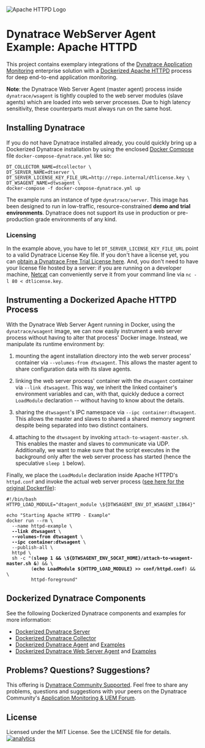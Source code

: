 ![Apache HTTPD Logo](https://github.com/dynaTrace/Dynatrace-Docker/blob/images/apache-httpd-logo.png)

# Dynatrace WebServer Agent Example: Apache HTTPD

This project contains exemplary integrations of the [Dynatrace Application Monitoring](http://www.dynatrace.com/en/products/application-monitoring.html) enterprise solution with a [Dockerized Apache HTTPD](https://hub.docker.com/_/httpd/) process for deep end-to-end application monitoring.

**Note**: the Dynatrace Web Server Agent (master agent) process inside `dynatrace/wsagent` is tightly coupled to the web server modules (slave agents) which are loaded into web server processes. Due to high latency sensitivity, these counterparts must always run on the same host.

## Installing Dynatrace

If you do not have Dynatrace installed already, you could quickly bring up a Dockerized Dynatrace installation by using the enclosed [Docker Compose](https://docs.docker.com/compose/) file `docker-compose-dynatrace.yml` like so:

```
DT_COLLECTOR_NAME=dtcollector \
DT_SERVER_NAME=dtserver \
DT_SERVER_LICENSE_KEY_FILE_URL=http://repo.internal/dtlicense.key \
DT_WSAGENT_NAME=dtwsagent \
docker-compose -f docker-compose-dynatrace.yml up
```

The example runs an instance of type `dynatrace/server`. This image has been designed to run in low-traffic, resource-constrained **demo and trial environments**. Dynatrace does not support its use in production or pre-production grade environments of any kind.

### Licensing

In the example above, you have to let `DT_SERVER_LICENSE_KEY_FILE_URL` point to a valid Dynatrace License Key file. If you don't have a license yet, you can [obtain a Dynatrace Free Trial License here](http://bit.ly/dttrial). And, you don't need to have your license file hosted by a server: if you are running on a developer machine, [Netcat](https://en.wikipedia.org/wiki/Netcat) can conveniently serve it from your command line via `nc -l 80 < dtlicense.key`.

## Instrumenting a Dockerized Apache HTTPD Process

With the Dynatrace Web Server Agent running in Docker, using the `dynatrace/wsagent` image, we can now easily instrument a web server process without having to alter that process' Docker image. Instead, we manipulate its runtime environment by:

1) mounting the agent installation directory into the web server process' container via `--volumes-from dtwsagent`. This allows the master agent to share configuration data with its slave agents.

2) linking the web server process' container with the `dtwsagent` container via `--link dtwsagent`. This way, we inherit the linked container's environment variables and can, with that, quickly deduce a correct `LoadModule` declaration -- without having to know about the details.

3) sharing the `dtwsagent`'s IPC namespace via `--ipc container:dtwsagent`. This allows the master and slaves to shared a shared memory segment despite being separated into two distinct containers.

4) attaching to the `dtwsagent` by invoking `attach-to-wsagent-master.sh`. This enables the master and slaves to communicate via UDP. Additionally, we want to make sure that the script executes in the background only after the web server process has started (hence the speculative `sleep 1` below).

Finally, we place the `LoadModule` declaration inside Apache HTTPD's `httpd.conf` and invoke the actual web server process ([see here for the original Dockerfile](https://github.com/docker-library/httpd/blob/1f1f7d39d5fe5aebeedea6872786b4e3ce0ebcc9/2.4/Dockerfile)):

<pre><code>#!/bin/bash
HTTPD_LOAD_MODULE="dtagent_module \${DTWSAGENT_ENV_DT_WSAGENT_LIB64}"

echo "Starting Apache HTTPD - Example"
docker run --rm \
  --name httpd-example \
  <strong>--link dtwsagent</strong> \
  <strong>--volumes-from dtwsagent</strong> \
  <strong>--ipc container:dtwsagent</strong> \
  --publish-all \
  httpd \
  sh -c "(<strong>sleep 1 && \${DTWSAGENT_ENV_SOCAT_HOME}/attach-to-wsagent-master.sh &</strong>) && \
         (<strong>echo LoadModule ${HTTPD_LOAD_MODULE} >> conf/httpd.conf</strong>) && \
         httpd-foreground"
</code></pre>

## Dockerized Dynatrace Components

See the following Dockerized Dynatrace components and examples for more information:

- [Dockerized Dynatrace Server](https://github.com/dynaTrace/Dynatrace-Docker/tree/master/Dynatrace-Server)
- [Dockerized Dynatrace Collector](https://github.com/dynaTrace/Dynatrace-Docker/tree/master/Dynatrace-Collector)
- [Dockerized Dynatrace Agent](https://github.com/dynaTrace/Dynatrace-Docker/tree/master/Dynatrace-Agent) and [Examples](https://github.com/dynaTrace/Dynatrace-Docker/tree/master/Dynatrace-Agent-Examples)
- [Dockerized Dynatrace Web Server Agent](https://github.com/dynaTrace/Dynatrace-Docker/tree/master/Dynatrace-WebServer-Agent) and [Examples](https://github.com/dynaTrace/Dynatrace-Docker/tree/master/Dynatrace-WebServer-Agent-Examples)

## Problems? Questions? Suggestions?

This offering is [Dynatrace Community Supported](https://community.dynatrace.com/community/display/DL/Support+Levels#SupportLevels-Communitysupported/NotSupportedbyDynatrace(providedbyacommunitymember)). Feel free to share any problems, questions and suggestions with your peers on the Dynatrace Community's [Application Monitoring & UEM Forum](https://answers.dynatrace.com/spaces/146/index.html).

## License

Licensed under the MIT License. See the LICENSE file for details.
[![analytics](https://www.google-analytics.com/collect?v=1&t=pageview&_s=1&dl=https%3A%2F%2Fgithub.com%2FdynaTrace&dp=%2FDynatrace-Docker%2FDynatrace-Agent-Examples%2Ftomcat&dt=Dynatrace-Docker%2FDynatrace-Docker%2FDynatrace-Agent-Examples%2Ftomcat&_u=Dynatrace~&cid=github.com%2FdynaTrace&tid=UA-54510554-5&aip=1)]()